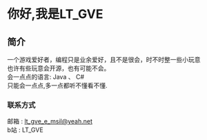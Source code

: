 # 你好,我是LT_GVE
## 简介
一个游戏爱好者，编程只是业余爱好，且不是很会，时不时整一些小玩意
</br>
也许有些玩意会开源，也有可能不会。
</br>会一点点的语言: Java 、 C#
</br>只能会一点点,多一点都听不懂看不懂.
### 联系方式
邮箱 : lt_gve_e_msil@yeah.net
</br>b站 : LT_GVE
<!--
**LTGVE/LTGVE** is a ✨ _special_ ✨ repository because its `README.md` (this file) appears on your GitHub profile.

Here are some ideas to get you started:

- 🔭 I’m currently working on ...
- 🌱 I’m currently learning ...
- 👯 I’m looking to collaborate on ...
- 🤔 I’m looking for help with ...
- 💬 Ask me about ...
- 📫 How to reach me: ...
- 😄 Pronouns: ...
- ⚡ Fun fact: ...
-->
